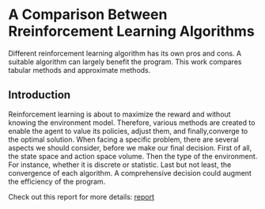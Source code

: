 # A Comparison Between Rreinforcement Learning Algorithms
Different reinforcement learning algorithm has its own pros and cons. 
A suitable algorithm can largely benefit the program. 
This work compares tabular methods and approximate methods. 

## Introduction
Reinforcement learning is about to maximize the reward and without knowing the environment model.
Therefore, various methods are created to enable the agent to value its policies, 
adjust them, and finally,converge to the optimal solution. 
When facing a specific problem, there are several aspects we should
consider, before we make our final decision. 
First of all, the state space and action space volume. Then the
type of the environment. 
For instance, whether it is discrete or statistic. Last but not least, the convergence
of each algorithm. 
A comprehensive decision could augment the efficiency of the program.

Check out this report for more details: <a href="https://github.com/ShiqiHe000/A_comparison_between_reinforcement_learning_algorithm/blob/master/pdf/Report_Shiqi_He.pdf" target="_blank">report</a>
